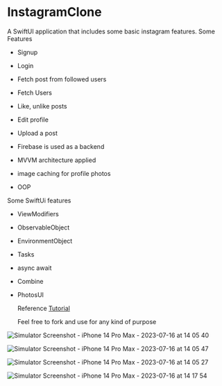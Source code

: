 # InstagramClone

A SwiftUI application that includes some basic instagram features. 
Some Features
* Signup
* Login
* Fetch post from followed users
* Fetch Users
* Like, unlike posts
* Edit profile
* Upload a post
  
* Firebase is used as a backend
* MVVM architecture applied
* image caching  for profile photos
* OOP

Some SwiftUi features

* ViewModifiers
* ObservableObject
* EnvironmentObject
* Tasks
* async await
* Combine
* PhotosUI
  

  Reference [Tutorial](https://www.youtube.com/watch?v=7UKUCZuaVlA&ab_channel=AppStuff)

  Feel free to fork and use for any kind of purpose
  
![Simulator Screenshot - iPhone 14 Pro Max - 2023-07-16 at 14 05 40](https://github.com/xyzbilal/InstagramClone/assets/18241412/ce061fde-4a15-4264-8adb-412261f17dea)

![Simulator Screenshot - iPhone 14 Pro Max - 2023-07-16 at 14 05 47](https://github.com/xyzbilal/InstagramClone/assets/18241412/395dbd2c-cd8c-4277-b613-e47e2fb8c62a)

![Simulator Screenshot - iPhone 14 Pro Max - 2023-07-16 at 14 05 27](https://github.com/xyzbilal/InstagramClone/assets/18241412/14c0d1cd-6bb8-43cf-b0d1-b43750237569)

![Simulator Screenshot - iPhone 14 Pro Max - 2023-07-16 at 14 17 54](https://github.com/xyzbilal/InstagramClone/assets/18241412/95970b6a-eed4-45af-8a42-e3379bdb934c)

